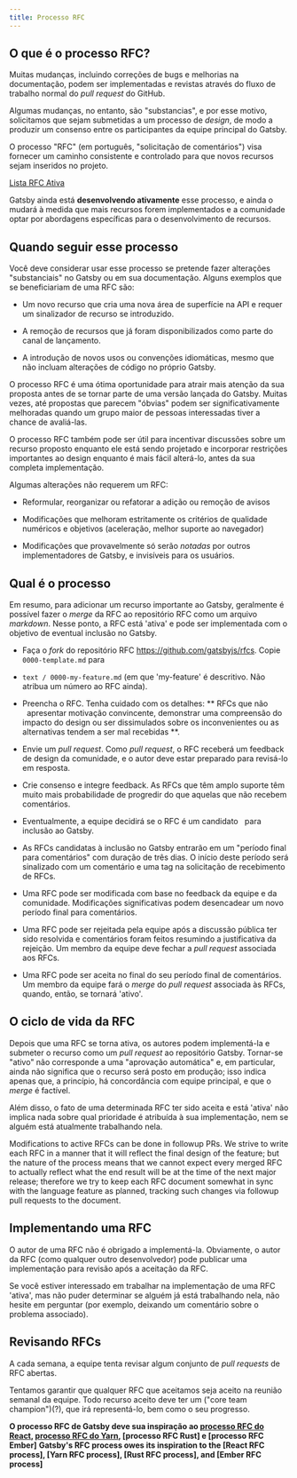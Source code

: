 ```yaml
---
title: Processo RFC
---
```


<!-- ---
title: Processo RFC
--- -->

## O que é o processo RFC?

Muitas mudanças, incluindo correções de bugs e melhorias na documentação, podem ser implementadas e revistas através do fluxo de trabalho normal do _pull request_ do GitHub.

<!-- Many changes, including bug fixes and documentation improvements can be
implemented and reviewed via the normal GitHub pull request workflow. -->

Algumas mudanças, no entanto, são "substancias", e por esse motivo, solicitamos que sejam submetidas a um processo de _design_, de modo a produzir um consenso entre os participantes da equipe principal do Gatsby.

<!-- Some changes, however, are "substantial", and we ask that these be put through
a bit of a design process and produce a consensus among the Gatsby core team. -->

O processo "RFC" (em português, "solicitação de comentários") visa fornecer um caminho consistente e controlado para que novos recursos sejam inseridos no projeto.

 <!-- 
The "RFC" (request for comments) process is intended to provide a consistent and controlled path for new features to enter the project. -->

[Lista RFC Ativa](https://github.com/gatsbyjs/rfcs/pulls)

<!-- [Active RFC List](https://github.com/gatsbyjs/rfcs/pulls) -->

Gatsby ainda está **desenvolvendo ativamente** esse processo, e ainda o mudará à medida que mais recursos forem implementados e a comunidade optar por abordagens específicas para o desenvolvimento de recursos.

<!-- Gatsby is still **actively developing** this process, and it will still change as more features are implemented and the community settles on specific approaches to feature development.  -->

## Quando seguir esse processo

<!-- ## When to follow this process -->

Você deve considerar usar esse processo se pretende fazer alterações "substanciais" no Gatsby ou em sua documentação. Alguns exemplos que se beneficiariam de uma RFC são:

<!-- You should consider using this process if you intend to make "substantial" changes to Gatsby or its documentation. Some examples that would benefit from an RFC are: -->

- Um novo recurso que cria uma nova área de superfície na API e requer um sinalizador de recurso se introduzido.

<!-- - A new feature that creates new API surface area, and would require a feature flag if introduced. -->

- A remoção de recursos que já foram disponibilizados como parte do canal de lançamento.

  <!-- - The removal of features that already shipped as part of the release channel. -->

- A introdução de novos usos ou convenções idiomáticas, mesmo que não incluam alterações de código no próprio Gatsby.
  <!-- - The introduction of new idiomatic usage or conventions, even if they do not include code changes to Gatsby itself. -->

O processo RFC é uma ótima oportunidade para atrair mais atenção da sua proposta antes de se tornar parte de uma versão lançada do Gatsby. Muitas vezes, até propostas que parecem "óbvias" podem ser significativamente melhoradas quando um grupo maior de pessoas interessadas tiver a chance de avaliá-las.

<!-- The RFC process is a great opportunity to get more eyeballs on your proposal
before it becomes a part of a released version of Gatsby. Quite often, even
proposals that seem "obvious" can be significantly improved once a wider group of interested people have a chance to weigh in. -->

O processo RFC também pode ser útil para incentivar discussões sobre um recurso proposto enquanto ele está sendo projetado e incorporar restrições importantes ao design enquanto é mais fácil alterá-lo, antes da sua completa implementação.

<!--
The RFC process can also be helpful to encourage discussions about a proposed feature as it is being designed, and incorporate important constraints into the design while it's easier to change, before the design has been fully implemented. -->

Algumas alterações não requerem um RFC:

<!-- Some changes do not require an RFC: -->

- Reformular, reorganizar ou refatorar a adição ou remoção de avisos
  <!-- - Rephrasing, reorganizing or refactoring addition or removal of warnings -->
- Modificações que melhoram estritamente os critérios de qualidade numéricos e objetivos (aceleração, melhor suporte ao navegador)

  <!-- - Additions that strictly improve objective, numerical quality
    criteria (speedup, better browser support) -->

- Modificações que provavelmente só serão _notadas_ por outros implementadores de Gatsby, e invisíveis para os usuários.
  <!-- - Additions only likely to be _noticed by_ other implementors-of-Gatsby,
    invisible to users-of-Gatsby. -->

## Qual é o processo

<!-- ## What the process is -->

Em resumo, para adicionar um recurso importante ao Gatsby, geralmente é possível fazer o _merge_ da RFC ao repositório RFC como um arquivo _markdown_. Nesse ponto, a RFC está 'ativa' e pode ser implementada com o objetivo de eventual inclusão no Gatsby.

<!-- In short, to get a major feature added to Gatsby, one usually first gets the RFC merged into the RFC repo as a markdown file. At that point the RFC is 'active' and may be implemented with the goal of eventual inclusion into Gatsby. -->

- Faça o _fork_ do repositório RFC https://github.com/gatsbyjs/rfcs. Copie `0000-template.md` para

<!-- - Fork the RFC repo https://github.com/gatsbyjs/rfcs Copy `0000-template.md` to  -->

- `text / 0000-my-feature.md` (em que 'my-feature' é descritivo. Não atribua um número ao RFC ainda).

  <!-- - `text/0000-my-feature.md` (where 'my-feature' is descriptive. Don't assign an RFC number yet). -->

- Preencha o RFC. Tenha cuidado com os detalhes: ** RFCs que não   apresentar motivação convincente, demonstrar uma compreensão do impacto do design ou ser dissimulados sobre os inconvenientes ou as alternativas tendem a ser mal recebidas **.

  <!-- - Fill in the RFC. Put care into the details: **RFCs that do not
    present convincing motivation, demonstrate understanding of the impact of the design, or are disingenuous about the drawbacks or alternatives tend to be poorly-received**. -->

- Envie um _pull request_. Como _pull request_, o RFC receberá um feedback de design da comunidade, e o autor deve estar preparado para revisá-lo em resposta.

  <!-- - Submit a pull request. As a pull request the RFC will receive design feedback from the larger community, and the author should be prepared to revise it in response. -->

- Crie consenso e integre feedback. As RFCs que têm amplo suporte têm muito mais probabilidade de progredir do que aquelas que não recebem comentários.

<!-- - Build consensus and integrate feedback. RFCs that have broad support are much more likely to make progress than those that don't receive any comments. -->

- Eventualmente, a equipe decidirá se o RFC é um candidato   para inclusão ao Gatsby.

  <!-- - Eventually, the team will decide whether the RFC is a candidate for inclusion in Gatsby. -->

- As RFCs candidatas à inclusão no Gatsby entrarão em um "período final para comentários" com duração de três dias. O início deste período será sinalizado com um comentário e uma tag na solicitação de recebimento de RFCs.

<!-- - RFCs that are candidates for inclusion in Gatsby will enter a "final comment period" lasting 3 calendar days. The beginning of this period will be signaled with a comment and tag on the RFCs pull request. -->

- Uma RFC pode ser modificada com base no feedback da equipe e da comunidade. Modificações significativas podem desencadear um novo período final para comentários.

<!-- - An RFC can be modified based upon feedback from the team and community. Significant modifications may trigger a new final comment period. -->

- Uma RFC pode ser rejeitada pela equipe após a discussão pública ter sido resolvida e comentários foram feitos resumindo a justificativa da rejeição. Um membro da equipe deve fechar a _pull request_ associada aos RFCs.

<!-- - An RFC may be rejected by the team after public discussion has settled and comments have been made summarizing the rationale for rejection. A member of the team should then close the RFCs associated pull request. -->

- Uma RFC pode ser aceita no final do seu período final de comentários. Um membro da equipe fará o _merge_ do _pull request_ associada às RFCs, quando, então, se tornará 'ativo'.

<!-- - An RFC may be accepted at the close of its final comment period. A team member will merge the RFCs associated pull request, at which point the RFC will become 'active'. -->

## O ciclo de vida da RFC

<!-- ## The RFC life-cycle -->

Depois que uma RFC se torna ativa, os autores podem implementá-la e submeter o recurso como um _pull request_ ao repositório Gatsby. Tornar-se "ativo" não corresponde a uma "aprovação automática" e, em particular, ainda não significa que o recurso será posto em produção; isso indica apenas que, a princípio, há concordância com equipe principal, e que o _merge_ é factível.

<!-- Once an RFC becomes active, then authors may implement it and submit the feature as a pull request to the Gatsby repo. Becoming 'active' is not a rubber stamp, and in particular still does not mean the feature will ultimately be merged; it does mean that the core team has agreed to it in principle and are amenable to merging it. -->

Além disso, o fato de uma determinada RFC ter sido aceita e está 'ativa' não implica nada sobre qual prioridade é atribuída à sua implementação, nem se alguém está atualmente trabalhando nela.

<!-- Furthermore, the fact that a given RFC has been accepted and is 'active' implies nothing about what priority is assigned to its implementation, nor whether anybody is currently working on it. -->

<!-- Modificações nas RFCs ativas podem ser feitas nos PRs seguintes. Nós nos esforçamos para escrever cada RFC de uma maneira que reflita o design final do recurso; mas a natureza do processo significa que não podemos esperar que todas as RFCs mescladas reflitam realmente qual será o resultado final no momento do próximo grande lançamento; portanto, tentamos manter cada documento RFC um pouco sincronizado com o recurso de idioma conforme planejado, rastreando essas alterações por meio de solicitações de recebimento de solicitação ao documento. -->

Modifications to active RFCs can be done in followup PRs. We strive to write each RFC in a manner that it will reflect the final design of the feature; but the nature of the process means that we cannot expect every merged RFC to actually reflect what the end result will be at the time of the next major release; therefore we try to keep each RFC document somewhat in sync with the language feature as planned, tracking such changes via followup pull requests to the document.

## Implementando uma RFC

<!-- ## Implementing an RFC -->

O autor de uma RFC não é obrigado a implementá-la. Obviamente, o autor da RFC (como qualquer outro desenvolvedor) pode publicar uma implementação para revisão após a aceitação da RFC.

<!-- The author of an RFC is not obligated to implement it. Of course, the RFC author (like any other developer) is welcome to post an implementation for review after the RFC has been accepted. -->

Se você estiver interessado em trabalhar na implementação de uma RFC 'ativa', mas não puder determinar se alguém já está trabalhando nela, não hesite em perguntar (por exemplo, deixando um comentário sobre o problema associado).

<!-- If you are interested in working on the implementation for an 'active' RFC, but
cannot determine if someone else is already working on it, feel free to ask
(e.g. by leaving a comment on the associated issue). -->

## Revisando RFCs

<!-- ## Reviewing RFCs -->

A cada semana, a equipe tenta revisar algum conjunto de _pull requests_ de RFC abertas.

<!-- Each week the team will attempt to review some set of open RFC pull requests. -->

Tentamos garantir que qualquer RFC que aceitamos seja aceito na reunião semanal da equipe. Todo recurso aceito deve ter um ("core team champion")(?), que irá representá-lo, bem como o seu progresso.

<!-- We try to make sure that any RFC that we accept is accepted at the weekly team meeting. Every accepted feature should have a core team champion, who will represent the feature and its progress. -->

**O processo RFC de Gatsby deve sua inspiração ao [processo RFC do React], [processo RFC do Yarn], [processo RFC Rust] e [processo RFC Ember]**
**Gatsby's RFC process owes its inspiration to the [React RFC process], [Yarn RFC process], [Rust RFC process], and [Ember RFC process]**

[processo rfc do react]: https://github.com/reactjs/rfcs
[processo rfc do yarn]: https://github.com/yarnpkg/rfcs
[processo rfc do rust]: https://github.com/rust-lang/rfcs
[processo rfc do ember]: https://github.com/emberjs/rfcs

<!-- [react rfc process]: https://github.com/reactjs/rfcs
[yarn rfc process]: https://github.com/yarnpkg/rfcs
[rust rfc process]: https://github.com/rust-lang/rfcs
[ember rfc process]: https://github.com/emberjs/rfcs -->
